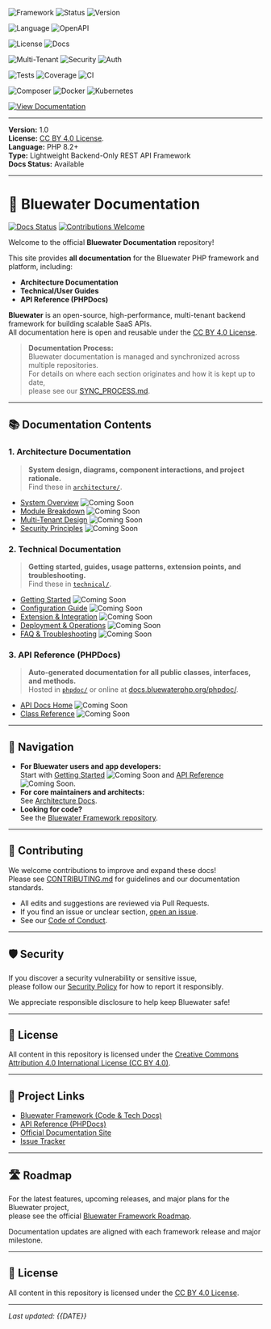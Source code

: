 ![Framework](https://img.shields.io/badge/framework-Bluewater-lightblue?logo=dropbox&logoColor=white)
![Status](https://img.shields.io/badge/status-active-blue)
![Version](https://img.shields.io/badge/version-1.0-blue?logo=semantic-release&logoColor=white)

![Language](https://img.shields.io/badge/language-PHP%208.2+-blue?logo=php&logoColor=white)
![OpenAPI](https://img.shields.io/badge/API-OpenAPI_3-green?logo=openapiinitiative&logoColor=white)

![License](https://img.shields.io/badge/license-CC--BY--4.0-blue?logo=open-source-initiative&logoColor=white)
![Docs](https://img.shields.io/badge/docs-Available-brightgreen?logo=readthedocs&logoColor=white)

![Multi-Tenant](https://img.shields.io/badge/multi--tenant-enabled-blue?logo=archlinux&logoColor=white)
![Security](https://img.shields.io/badge/security-Middleware--Driven-important?logo=auth0&logoColor=white)
![Auth](https://img.shields.io/badge/auth-JWT%20%7C%20OAuth-blue?logo=auth0&logoColor=white)

![Tests](https://img.shields.io/badge/tests-not%20configured-lightgrey?logo=githubactions&logoColor=white)
![Coverage](https://img.shields.io/badge/coverage-N/A-lightgrey?logo=codecov&logoColor=white)
![CI](https://img.shields.io/badge/ci-GitHub_Actions-blue?logo=githubactions&logoColor=white)

![Composer](https://img.shields.io/badge/Dependency-Composer-orange?logo=composer&logoColor=white)
![Docker](https://img.shields.io/badge/Container-Docker-blue?logo=docker&logoColor=white)
![Kubernetes](https://img.shields.io/badge/Orchestration-Kubernetes-blue?logo=kubernetes&logoColor=white)

[![View Documentation](https://img.shields.io/badge/docs-online-blue?logo=readthedocs)](https://<your-username>.github.io/<your-repo-name>/)

---

**Version:** 1.0  
**License:** [CC BY 4.0 License](https://creativecommons.org/licenses/by/4.0/).  
**Language:** PHP 8.2+  
**Type:** Lightweight Backend-Only REST API Framework  
**Docs Status:** Available

---

# 🌊 Bluewater Documentation

[![Docs Status](https://img.shields.io/badge/docs-up%20to%20date-brightgreen?logo=readthedocs&logoColor=white)](https://docs.bluewaterphp.org/)
[![Contributions Welcome](https://img.shields.io/badge/contributions-welcome-brightgreen.svg?logo=github)](CONTRIBUTING.md)

Welcome to the official **Bluewater Documentation** repository!

This site provides **all documentation** for the Bluewater PHP framework and platform, including:

- **Architecture Documentation**
- **Technical/User Guides**
- **API Reference (PHPDocs)**

**Bluewater** is an open-source, high-performance, multi-tenant backend framework for building scalable SaaS APIs.  
All documentation here is open and reusable under the [CC BY 4.0 License](https://creativecommons.org/licenses/by/4.0/).

> **Documentation Process:**  
> Bluewater documentation is managed and synchronized across multiple repositories.  
> For details on where each section originates and how it is kept up to date,  
> please see our [SYNC_PROCESS.md](./SYNC_PROCESS.md).

---

## 📚 Documentation Contents

### **1. Architecture Documentation**
> **System design, diagrams, component interactions, and project rationale.**  
Find these in [`architecture/`](./architecture/README.md).

- [System Overview](./architecture/system-overview.md) ![Coming Soon](https://img.shields.io/badge/-COMING%20SOON-orange)
- [Module Breakdown](./architecture/modules.md) ![Coming Soon](https://img.shields.io/badge/-COMING%20SOON-orange)
- [Multi-Tenant Design](./architecture/multi-tenant.md) ![Coming Soon](https://img.shields.io/badge/-COMING%20SOON-orange)
- [Security Principles](./architecture/security.md) ![Coming Soon](https://img.shields.io/badge/-COMING%20SOON-orange)

### **2. Technical Documentation**
> **Getting started, guides, usage patterns, extension points, and troubleshooting.**  
Find these in [`technical/`](./technical/README.md).

- [Getting Started](./technical/getting-started.md) ![Coming Soon](https://img.shields.io/badge/-COMING%20SOON-orange)
- [Configuration Guide](./technical/configuration.md) ![Coming Soon](https://img.shields.io/badge/-COMING%20SOON-orange)
- [Extension & Integration](./technical/extending.md) ![Coming Soon](https://img.shields.io/badge/-COMING%20SOON-orange)
- [Deployment & Operations](./technical/deployment.md) ![Coming Soon](https://img.shields.io/badge/-COMING%20SOON-orange)
- [FAQ & Troubleshooting](./technical/faq.md) ![Coming Soon](https://img.shields.io/badge/-COMING%20SOON-orange)

### **3. API Reference (PHPDocs)**
> **Auto-generated documentation for all public classes, interfaces, and methods.**  
Hosted in [`phpdoc/`](./phpdoc/README.md) or online at [docs.bluewaterphp.org/phpdoc/](https://docs.bluewaterphp.org/phpdoc/).

- [API Docs Home](./phpdoc/index.html) ![Coming Soon](https://img.shields.io/badge/-COMING%20SOON-orange)
- [Class Reference](./phpdoc/classes/index.html) ![Coming Soon](https://img.shields.io/badge/-COMING%20SOON-orange)

---

## 🧭 Navigation

- **For Bluewater users and app developers:**  
  Start with [Getting Started](./technical/getting-started.md) ![Coming Soon](https://img.shields.io/badge/-COMING%20SOON-orange) and [API Reference](./phpdoc/index.html) ![Coming Soon](https://img.shields.io/badge/-COMING%20SOON-orange).
- **For core maintainers and architects:**  
  See [Architecture Docs](./architecture/README.md).
- **Looking for code?**  
  See the [Bluewater Framework repository](https://github.com/BluewaterMVC/bluewater-framework).

---

## 🤝 Contributing

We welcome contributions to improve and expand these docs!  
Please see [CONTRIBUTING.md](./CONTRIBUTING.md) for guidelines and our documentation standards.

- All edits and suggestions are reviewed via Pull Requests.
- If you find an issue or unclear section, [open an issue](https://github.com/BluewaterMVC/bluewater-docs/issues).
- See our [Code of Conduct](./CODE_OF_CONDUCT.md).

---

## 🛡️ Security

If you discover a security vulnerability or sensitive issue,  
please follow our [Security Policy](./SECURITY.md) for how to report it responsibly.

We appreciate responsible disclosure to help keep Bluewater safe!

---

## 📝 License

All content in this repository is licensed under the [Creative Commons Attribution 4.0 International License (CC BY 4.0)](https://creativecommons.org/licenses/by/4.0/).

---

## 📢 Project Links

- [Bluewater Framework (Code & Tech Docs)](https://github.com/BluewaterMVC/bluewater-framework)
- [API Reference (PHPDocs)](https://docs.bluewaterphp.org/phpdoc/)
- [Official Documentation Site](https://docs.bluewaterphp.org/)
- [Issue Tracker](https://github.com/BluewaterMVC/bluewater-docs/issues)

---

## 🛣️ Roadmap

For the latest features, upcoming releases, and major plans for the Bluewater project,  
please see the official [Bluewater Framework Roadmap](https://github.com/BluewaterMVC/bluewater-framework/blob/main/ROADMAP.md).

Documentation updates are aligned with each framework release and major milestone.

---

## 📝 License

All content in this repository is licensed under the [CC BY 4.0 License](https://creativecommons.org/licenses/by/4.0/).

---

*Last updated: {{DATE}}*
